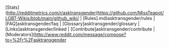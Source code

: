 [Stats](http://redditmetrics.com/r/asktransgender(https://github.com/MissTeapot/LGBT-Wikis/blob/main/github_wiki/ | [Rules].md)asktransgender/rules | [FAQ]asktransgender/faq | [Glossary]asktransgender/glossary | [Links]asktransgender/linked | [Contribute]asktransgender/contribute | [Moderators](http://www.reddit.com/message/compose?to=%2Fr%2Fasktransgender